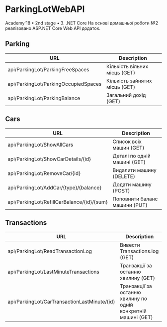 # ParkingLotWebAPI

Academy'18 • 2nd stage • 3. .NET Core
На основі домашньої роботи №2 реалізовано ASP.NET Core Web API додаток.

## Parking
| URL | Description |
| --- | --- |
| api/ParkingLot/ParkingFreeSpaces | Кількість вільних місць (GET) |
| api/ParkingLot/ParkingOccupiedSpaces | Кількість зайнятих місць (GET) |
| api/ParkingLot/ParkingBalance | Загальний дохід (GET) |

## Cars
| URL | Description |
| --- | --- |
| api/ParkingLot/ShowAllCars | Список всіх машин (GET) |
| api/ParkingLot/ShowCarDetails/{id} | Деталі по одній машині (GET) |
| api/ParkingLot/RemoveCar/{id} | Видалити машину (DELETE) |
| api/ParkingLot/AddCar/{type}/{balance} | Додати машину (POST) |
| api/ParkingLot/RefillCarBalance/{id}/{sum} | Поповнити баланс машини (PUT) |

## Transactions
| URL | Description |
| --- | --- |
| api/ParkingLot/ReadTransactionLog| Вивести Transactions.log (GET) |
| api/ParkingLot/LastMinuteTransactions | Транзакції за останню хвилину (GET) |
| api/ParkingLot/CarTransactionLastMinute/{id} | Транзакції за останню хвилину по одній конкретній машині (GET) |


